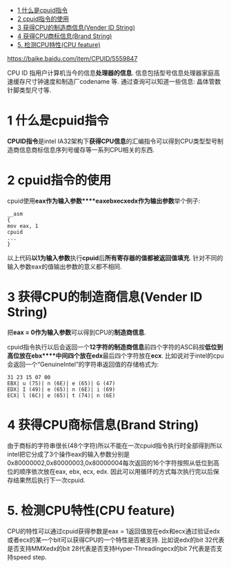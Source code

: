 
<!-- @import "[TOC]" {cmd="toc" depthFrom=1 depthTo=6 orderedList=false} -->

<!-- code_chunk_output -->

* [1 什么是cpuid指令](#1-什么是cpuid指令)
* [2 cpuid指令的使用](#2-cpuid指令的使用)
* [3 获得CPU的制造商信息(Vender ID String)](#3-获得cpu的制造商信息vender-id-string)
* [4 获得CPU商标信息(Brand String)](#4-获得cpu商标信息brand-string)
* [5. 检测CPU特性(CPU feature)](#5-检测cpu特性cpu-feature)

<!-- /code_chunk_output -->

https://baike.baidu.com/item/CPUID/5559847

CPU ID 指用户计算机当今的信息**处理器的信息**.  信息包括型号信息处理器家庭高速缓存尺寸钟速度和制造厂codename 等.  通过查询可以知道一些信息: 晶体管数针脚类型尺寸等. 

# 1 什么是cpuid指令

**CPUID指令**是intel IA32架构下**获得CPU信息**的汇编指令可以得到CPU类型型号制造商信息商标信息序列号缓存等一系列CPU相关的东西. 

# 2 cpuid指令的使用

cpuid使用**eax作为输入参数****eaxebxecxedx作为输出参数**举个例子:

```x86asm
__asm
{
mov eax, 1
cpuid
...
}
```

以上代码**以1为输入参数**执行**cpuid**后**所有寄存器的值都被返回值填充**. 针对不同的输入参数eax的值输出参数的意义都不相同. 

# 3 获得CPU的制造商信息(Vender ID String)

把**eax = 0作为输入参数**可以得到CPU的**制造商信息**. 

cpuid指令执行以后会返回一个**12字符的制造商信息**前四个字符的ASC码按**低位到高位放在ebx****中间四个放在edx**最后四个字符放在**ecx**. 比如说对于intel的cpu会返回一个“GenuineIntel”的字符串返回值的存储格式为:

```
31 23 15 07 00
EBX| u (75)| n (6E)| e (65)| G (47)
EDX| I (49)| e (65)| n (6E)| i (69)
ECX| l (6C)| e (65)| t (74)| n (6E)
```

# 4 获得CPU商标信息(Brand String)

由于商标的字符串很长(48个字符)所以不能在一次cpuid指令执行时全部得到所以intel把它分成了3个操作eax的输入参数分别是0x80000002,0x80000003,0x80000004每次返回的16个字符按照从低位到高位的顺序依次放在eax, ebx, ecx, edx. 因此可以用循环的方式每次执行完以后保存结果然后执行下一次cpuid. 

# 5. 检测CPU特性(CPU feature)

CPU的特性可以通过cpuid获得参数是eax = 1返回值放在edx和ecx通过验证edx或者ecx的某一个bit可以获得CPU的一个特性是否被支持. 比如说edx的bit 32代表是否支持MMXedx的bit 28代表是否支持Hyper-Threadingecx的bit 7代表是否支持speed step. 
